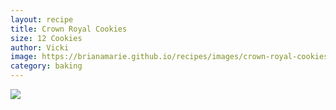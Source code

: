 ```yaml
---
layout: recipe
title: Crown Royal Cookies
size: 12 Cookies
author: Vicki
image: https://brianamarie.github.io/recipes/images/crown-royal-cookies.png
category: baking
---
```

![](https://brianamarie.github.io/recipes/images/crown-royal-cookies.png)
